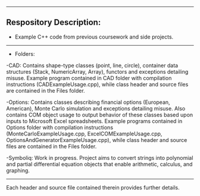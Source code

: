 ----------------------------------------------------------------------------------------------------------------------------------
Respository Description:
----------------------------------------------------------------------------------------------------------------------------------
* Example C++ code from previous coursework and side projects. 
----------------------------------------------------------------------------------------------------------------------------------
* Folders:

-CAD: Contains shape-type classes (point, line, circle), container data structures (Stack, NumericArray, Array), functors and exceptions detailing misuse. Example program contained in CAD folder with compilation instructions (CADExampleUsage.cpp), while class header and source files are contained in the Files folder. 

-Options: Contains classes describing financial options (European, American), Monte Carlo simulation and exceptions detailing misuse. Also contains COM object usage to output behavior of these classes based upon inputs to Microsoft Excel spreadsheets. Example programs contained in Options folder with compilation instructions (MonteCarloExampleUsage.cpp, ExcelCOMExampleUsage.cpp, OptionsAndGeneratorExampleUsage.cpp), while class header and source files are contained in the Files folder.

-Symboliq: Work in progress. Project aims to convert strings into polynomial and partial differential equation objects that enable arithmetic, calculus, and graphing.

----------------------------------------------------------------------------------------------------------------------------------

Each header and source file contained therein provides further details.
